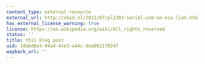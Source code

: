 ```yaml
---
content_type: external-resource
external_url: http://xbsd.nl/2011/07/pl2303-serial-usb-on-osx-lion.html
has_external_license_warning: true
license: https://en.wikipedia.org/wiki/All_rights_reserved
status: ''
title: this blog post
uid: 1dabd0e3-04a4-4ce3-a44c-dea002170247
wayback_url: ''
---
```

